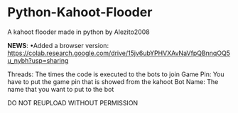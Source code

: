 # Python-Kahoot-Flooder
A kahoot flooder made in python by Alezito2008

**NEWS**:
•Added a browser version: https://colab.research.google.com/drive/15jv6ubYPHVXAvNaVfpQBnnqOQ5u_nybh?usp=sharing

Threads: The times the code is executed to the bots to join
Game Pin: You have to put the game pin that is showed from the kahoot
Bot Name: The name that you want to put to the bot

DO NOT REUPLOAD WITHOUT PERMISSION
